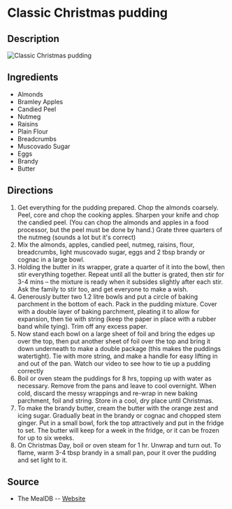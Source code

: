 # Classic Christmas pudding

## Description
![Classic Christmas pudding](https://www.themealdb.com/images/media/meals/1d85821576790598.jpg "Classic Christmas pudding")

## Ingredients
- Almonds
- Bramley Apples
- Candied Peel
- Nutmeg
- Raisins
- Plain Flour
- Breadcrumbs
- Muscovado Sugar
- Eggs
- Brandy
- Butter

## Directions
1. Get everything for the pudding prepared. Chop the almonds coarsely. Peel, core and chop the cooking apples. Sharpen your knife and chop the candied peel. (You can chop the almonds and apples in a food processor, but the peel must be done by hand.) Grate three quarters of the nutmeg (sounds a lot but it's correct)
2. Mix the almonds, apples, candied peel, nutmeg, raisins, flour, breadcrumbs, light muscovado sugar, eggs and 2 tbsp brandy or cognac in a large bowl. 
3. Holding the butter in its wrapper, grate a quarter of it into the bowl, then stir everything together. Repeat until all the butter is grated, then stir for 3-4 mins – the mixture is ready when it subsides slightly after each stir. Ask the family to stir too, and get everyone to make a wish. 
4. Generously butter two 1.2 litre bowls and put a circle of baking parchment in the bottom of each. Pack in the pudding mixture. Cover with a double layer of baking parchment, pleating it to allow for expansion, then tie with string (keep the paper in place with a rubber band while tying). Trim off any excess paper. 
5. Now stand each bowl on a large sheet of foil and bring the edges up over the top, then put another sheet of foil over the top and bring it down underneath to make a double package (this makes the puddings watertight). Tie with more string, and make a handle for easy lifting in and out of the pan. Watch our video to see how to tie up a pudding correctly
6. Boil or oven steam the puddings for 8 hrs, topping up with water as necessary. Remove from the pans and leave to cool overnight. When cold, discard the messy wrappings and re-wrap in new baking parchment, foil and string. Store in a cool, dry place until Christmas. 
7. To make the brandy butter, cream the butter with the orange zest and icing sugar. Gradually beat in the brandy or cognac and chopped stem ginger. Put in a small bowl, fork the top attractively and put in the fridge to set. The butter will keep for a week in the fridge, or it can be frozen for up to six weeks. 
8. On Christmas Day, boil or oven steam for 1 hr. Unwrap and turn out. To flame, warm 3-4 tbsp brandy in a small pan, pour it over the pudding and set light to it.

## Source

- The MealDB -- [Website](https://themealdb.com)

